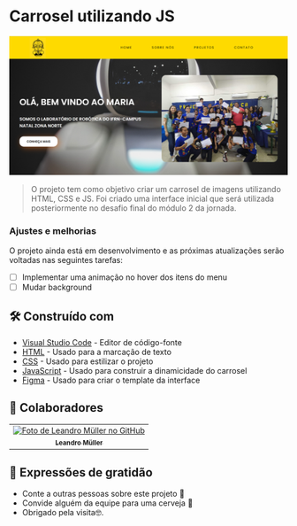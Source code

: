 # Carrosel utilizando JS

<!---Esses são exemplos. Veja https://shields.io para outras pessoas ou para personalizar este conjunto de escudos. Você pode querer incluir dependências, status do projeto e informações de licença aqui--->

<img src="interface.png" alt="Interface do projeto">

> O projeto tem como objetivo criar um carrosel de imagens utilizando HTML, CSS e JS. Foi criado uma interface inicial que será utilizada posteriormente no desafio final do módulo 2 da jornada.

### Ajustes e melhorias

O projeto ainda está em desenvolvimento e as próximas atualizações serão voltadas nas seguintes tarefas:

- [ ] Implementar uma animação no hover dos itens do menu
- [ ] Mudar background

## 🛠️ Construído com

* [Visual Studio Code](https://code.visualstudio.com/) - Editor de código-fonte
* [HTML](https://developer.mozilla.org/pt-BR/docs/Web/HTML) - Usado para a marcação de texto
* [CSS](https://developer.mozilla.org/pt-BR/docs/Web/CSS) - Usado para estilizar o projeto
* [JavaScript](https://developer.mozilla.org/pt-BR/docs/Web/JavaScript) - Usado para construir a dinamicidade do carrosel
* [Figma](https://figma.com/) - Usado para criar o template da interface

## 🤝 Colaboradores
<table>
  <tr>
    <td align="center">
      <a href="#">
        <img src="https://avatars.githubusercontent.com/u/75099666?v=4" width="100px;" alt="Foto de Leandro Müller no GitHub"/><br>
        <sub>
          <b>Leandro Müller</b>
        </sub>
      </a>
    </td>
</table>

## 🎁 Expressões de gratidão

* Conte a outras pessoas sobre este projeto 📢
* Convide alguém da equipe para uma cerveja 🍺 
* Obrigado pela visita🤓.
